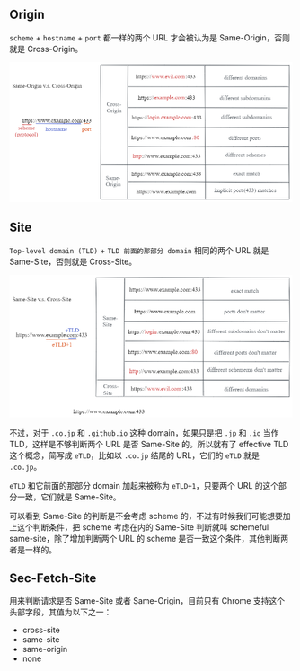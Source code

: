 ## Origin

`scheme` + `hostname` + `port` 都一样的两个 URL 才会被认为是 Same-Origin，否则就是 Cross-Origin。

![](../assets/same_origin_cross_origin.png)

## Site

`Top-level domain (TLD)` + `TLD 前面的那部分 domain` 相同的两个 URL 就是 Same-Site，否则就是 Cross-Site。

![](../assets/same_site_cross_site.png)

不过，对于 `.co.jp` 和 `.github.io` 这种 domain，如果只是把 `.jp` 和 `.io` 当作 TLD，这样是不够判断两个 URL 是否 Same-Site 的。所以就有了 effective TLD 这个概念，简写成 `eTLD`，比如以 `.co.jp` 结尾的 URL，它们的 `eTLD` 就是 `.co.jp`。

`eTLD` 和它前面的那部分 domain 加起来被称为 `eTLD+1`，只要两个 URL 的这个部分一致，它们就是 Same-Site。

可以看到 Same-Site 的判断是不会考虑 scheme 的，不过有时候我们可能想要加上这个判断条件，把 scheme 考虑在内的 Same-Site 判断就叫 schemeful same-site，除了增加判断两个 URL 的 scheme 是否一致这个条件，其他判断两者是一样的。

## Sec-Fetch-Site

用来判断请求是否 Same-Site 或者 Same-Origin，目前只有 Chrome 支持这个头部字段，其值为以下之一：

- cross-site
- same-site
- same-origin
- none